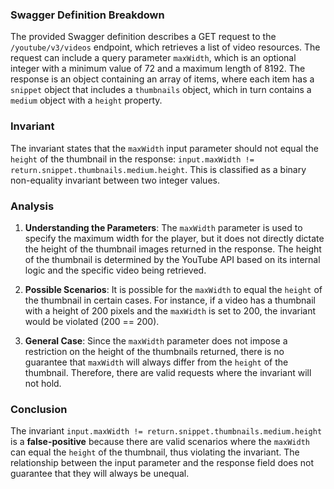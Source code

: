 ### Swagger Definition Breakdown
The provided Swagger definition describes a GET request to the `/youtube/v3/videos` endpoint, which retrieves a list of video resources. The request can include a query parameter `maxWidth`, which is an optional integer with a minimum value of 72 and a maximum length of 8192. The response is an object containing an array of items, where each item has a `snippet` object that includes a `thumbnails` object, which in turn contains a `medium` object with a `height` property.

### Invariant
The invariant states that the `maxWidth` input parameter should not equal the `height` of the thumbnail in the response: `input.maxWidth != return.snippet.thumbnails.medium.height`. This is classified as a binary non-equality invariant between two integer values.

### Analysis
1. **Understanding the Parameters**: The `maxWidth` parameter is used to specify the maximum width for the player, but it does not directly dictate the height of the thumbnail images returned in the response. The height of the thumbnail is determined by the YouTube API based on its internal logic and the specific video being retrieved.

2. **Possible Scenarios**: It is possible for the `maxWidth` to equal the `height` of the thumbnail in certain cases. For instance, if a video has a thumbnail with a height of 200 pixels and the `maxWidth` is set to 200, the invariant would be violated (200 == 200).

3. **General Case**: Since the `maxWidth` parameter does not impose a restriction on the height of the thumbnails returned, there is no guarantee that `maxWidth` will always differ from the `height` of the thumbnail. Therefore, there are valid requests where the invariant will not hold.

### Conclusion
The invariant `input.maxWidth != return.snippet.thumbnails.medium.height` is a **false-positive** because there are valid scenarios where the `maxWidth` can equal the `height` of the thumbnail, thus violating the invariant. The relationship between the input parameter and the response field does not guarantee that they will always be unequal.
